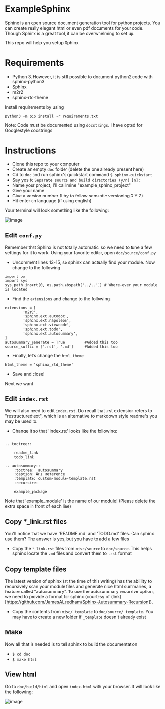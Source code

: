 # ExampleSphinx

Sphinx is an open source document generation tool for python projects. You can create really elegant html or even pdf documents for your code. Though Sphinx is a great tool, it can be overwhelming to set up. 

This repo will help you setup Sphinx

# Requirements
- Python 3. However, it is still possible to document python2 code with sphinx-python3 
- Sphinx
- m2r2
- sphinx-rtd-theme

Install requirements by using 
```
python3 -m pip install -r requirements.txt
```
Note: Code must be documented using `docstrings`. I have opted for Googlestyle docstrings

# Instructions
- Clone this repo to your computer
- Create an empty `doc` folder (delete the one already present here)
- Cd to `doc` and run sphinx's quickstart command `$ sphinx-quickstart`
- Say yes to `Separate source and build directories (y/n) [n]: `
- Name your project, I'll call mine "example_sphinx_project"
- Give your name
- Give a version number (I try to follow semantic versioning X.Y.Z)
- Hit enter on language (if using english)

Your terminal will look something like the following:

![image](https://user-images.githubusercontent.com/21199708/89457693-6538ac80-d72b-11ea-9772-664c3d7f3f41.png)

## Edit `conf.py`
Remember that Sphinx is not totally automatic, so we need to tune a few settings for it to work. Using your favorite editor, open `doc/source/conf.py`
- Uncomment lines 13-15, so sphinx can actually find your module. Now change to the following
```
import os
import sys
sys.path.insert(0, os.path.abspath('../..')) # Where-ever your module is located
``` 
- Find the `extensions` and change to the following
```
extensions = [
        'm2r2',
        'sphinx.ext.autodoc',
        'sphinx.ext.napoleon',
        'sphinx.ext.viewcode',
        'sphinx.ext.todo',
        'sphinx.ext.autosummary',
]
autosummary_generate = True			#Added this too
source_suffix = ['.rst', '.md']		#Added this too
```

- Finally, let's change the `html_theme`
```
html_theme = 'sphinx_rtd_theme'
```

- Save and close!


Next we want 

## Edit `index.rst`

We will also need to edit `index.rst`. Do recall that .rst extension refers to "restructuredtext", which is an alternative to markdown style readme's you may be used to. 

- Change it so that 'index.rst' looks like the following:

```

.. toctree::

	readme_link
	todo_link

.. autosummary::
	:toctree: _autosummary
	:caption: API Reference
	:template: custom-module-template.rst
	:recursive:

	example_package

```

Note that 'example_module' is the name of our module! (Please delete the extra space in front of each line)

## Copy *_link.rst files

You'll notice that we have 'README.md' and 'TODO.md' files. Can sphinx use them? The answer is yes, but you have to add a few files

- Copy the `*_link.rst` files from `misc/source` to `doc/source`. This helps sphinx locate the `.md` files and convert them to `.rst` format

## Copy template files

The latest version of sphinx (at the time of this writing) has the abiility to recursively scan your module files and generate nice html summaries, a feature called "autosummary". To use the autosummary recursive option, we need to provide a format for sphinx (courtesy of (link)[https://github.com/JamesALeedham/Sphinx-Autosummary-Recursion]). 

- Copy the contents from `misc/_template` to `doc/source/_template`. You may have to create a new folder if `_template` doesn't already exist

## Make

Now all that is needed is to tell sphinx to build the documentation
- `$ cd doc`
- `$ make html`


## View html

Go to `doc/build/html` and open `index.html` with your browser. It will look like the following: 

![image](https://user-images.githubusercontent.com/21199708/89457940-cfe9e800-d72b-11ea-9129-b999152d9504.png)


